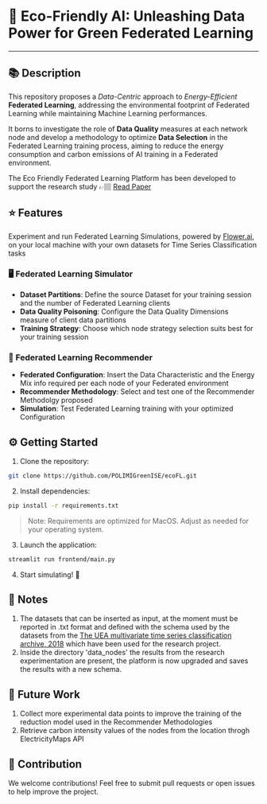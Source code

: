 # 🌳 Eco-Friendly AI: Unleashing Data Power for Green Federated Learning

---

## 📚 Description 
This repository proposes a _Data-Centric_ approach to _Energy-Efficient_ **Federated Learning**, addressing the environmental footprint of Federated Learning while maintaining Machine Learning performances. 

It borns to investigate the role of **Data Quality** measures at each network node and develop a methodology to optimize **Data Selection** in the Federated Learning training process, aiming to reduce the energy consumption and carbon emissions of AI training in a Federated environment.

The Eco Friendly Federated Learning Platform has been developed to support the research study 👉🏽 [Read Paper](https://www.politesi.polimi.it/retrieve/db221856-83e5-4aac-a2bf-99cb652d6195/Green_Federated_Learning__a_Data_Centric_Approach_in_the_Cloud_Continuum_Extended_Summary.pdf)


## ⭐️ Features
Experiment and run Federated Learning Simulations, powered by [Flower.ai](https://flower.ai), on your local machine with your own datasets for Time Series Classification tasks

### 🖥️ Federated Learning Simulator
  * **Dataset Partitions**: Define the source Dataset for your training session and the number of Federated Learning clients 
  * **Data Quality Poisoning**: Configure the Data Quality Dimensions measure of client data partitions
  * **Training Strategy**: Choose which node strategy selection suits best for your training session

### 🔮 Federated Learning Recommender
  * **Federated Configuration**: Insert the Data Characteristic and the Energy Mix info required per each node of your Federated environment
  * **Recommender Methodology**: Select and test one of the Recommender Methodolgy proposed
  * **Simulation**: Test Federated Learning training with your optimized Configuration 

## ⚙️ Getting Started

1. Clone the repository:
```bash
git clone https://github.com/POLIMIGreenISE/ecoFL.git
```

2. Install dependencies:
```bash
pip install -r requirements.txt
```
> Note: Requirements are optimized for MacOS. Adjust as needed for your operating system.

3. Launch the application:
```bash
streamlit run frontend/main.py
```

4. Start simulating! 🚀

## 📒 Notes
  1. The datasets that can be inserted as input, at the moment must be reported in .txt format and defined with the schema used by the datasets from the [The UEA   multivariate time series classification archive, 2018](https://www.timeseriesclassification.com) which have been used for the research project.
  2. Inside the directory 'data_nodes' the results from the research experimentation are present, the platform is now upgraded and saves the results with a new schema.

## 💭 Future Work
  1. Collect more experimental data points to improve the training of the reduction model used in the Recommender Methodologies
  2. Retrieve carbon intensity values of the nodes from the location throgh ElectricityMaps API

## 👥 Contribution
We welcome contributions! Feel free to submit pull requests or open issues to help improve the project.
    